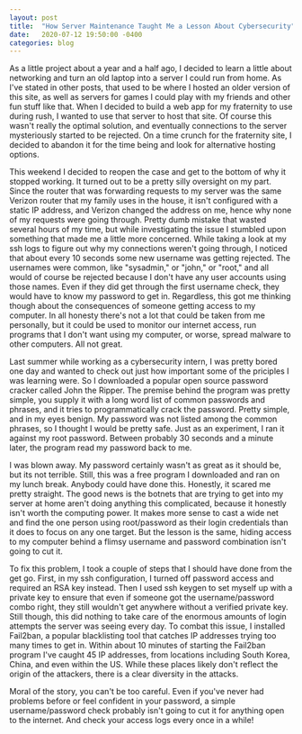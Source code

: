 ```yaml
---
layout: post
title:  "How Server Maintenance Taught Me a Lesson About Cybersecurity"
date:   2020-07-12 19:50:00 -0400
categories: blog
---
```


As a little project about a year and a half ago, I decided to learn a little about networking and turn an old laptop into a server I could run from home.  As I've stated in other posts, that used to be where I hosted an older version of this site, as well as servers for games I could play with my friends and other fun stuff like that.  When I decided to build a web app for my fraternity to use during rush, I wanted to use that server to host that site.  Of course this wasn't really the optimal solution, and eventually connections to the server mysteriously started to be rejected.  On a time crunch for the fraternity site, I decided to abandon it for the time being and look for alternative hosting options.

This weekend I decided to reopen the case and get to the bottom of why it stopped working.  It turned out to be a pretty silly oversight on my part.  Since the router that was forwarding requests to my server was the same Verizon router that my family uses in the house, it isn't configured with a static IP address, and Verizon changed the address on me, hence why none of my requests were going through.  Pretty dumb mistake that wasted several hours of my time, but while investigating the issue I stumbled upon something that made me a little more concerned.  While taking a look at my ssh logs to figure out why my connections weren't going through, I noticed that about every 10 seconds some new username was getting rejected.  The usernames were common, like "sysadmin," or "john," or "root," and all would of course be rejected because I don't have any user accounts using those names.  Even if they did get through the first username check, they would have to know my password to get in.  Regardless, this got me thinking though about the consequences of someone getting access to my computer.  In all honesty there's not a lot that could be taken from me personally, but it could be used to monitor our internet access, run programs that I don't want using my computer, or worse, spread malware to other computers.  All not great.

Last summer while working as a cybersecurity intern, I was pretty bored one day and wanted to check out just how important some of the priciples I was learning were.  So I downloaded a popular open source password cracker called John the Ripper.  The premise behind the program was pretty simple, you supply it with a long word list of common passwords and phrases, and it tries to programmatically crack the password.  Pretty simple, and in my eyes benign.  My password was not listed among the common phrases, so I thought I would be pretty safe.  Just as an experiment, I ran it against my root password.  Between probably 30 seconds and a minute later, the program read my password back to me.

I was blown away.  My password certainly wasn't as great as it should be, but its not terrible.  Still, this was a free program I downloaded and ran on my lunch break.  Anybody could have done this.  Honestly, it scared me pretty straight.  The good news is the botnets that are trying to get into my server at home aren't doing anything this complicated, because it honestly isn't worth the computing power.  It makes more sense to cast a wide net and find the one person using root/password as their login credentials than it does to focus on any one target.  But the lesson is the same, hiding access to my computer behind a flimsy username and password combination isn't going to cut it. 

To fix this problem, I took a couple of steps that I should have done from the get go.  First, in my ssh configuration, I turned off password access and required an RSA key instead.  Then I used ssh keygen to set myself up with a private key to ensure that even if someone got the username/password combo right, they still wouldn't get anywhere without a verified private key.  Still though, this did nothing to take care of the enormous amounts of login attempts the server was seeing every day.  To combat this issue, I installed Fail2ban, a popular blacklisting tool that catches IP addresses trying too many times to get in.  Within about 10 minutes of starting the Fail2ban program I've caught 45 IP addresses, from locations including South Korea, China, and even within the US.  While these places likely don't reflect the origin of the attackers, there is a clear diversity in the attacks.

Moral of the story, you can't be too careful.  Even if you've never had problems before or feel confident in your password, a simple username/password check probably isn't going to cut it for anything open to the internet.  And check your access logs every once in a while!
